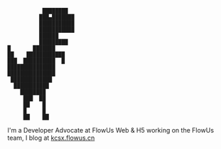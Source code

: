 ```
           ████████
          ███▄███████
          ███████████
          ███████████
          ██████
          █████████
█       ███████
██    ████████████
███  ██████████  █
███████████████
███████████████
 █████████████
  ███████████
    ████████
     ███  ██
     ██    █
     █     █
     ██    ██
```

I'm a Developer Advocate at FlowUs Web & H5
working on the FlowUs team,
I blog at [kcsx.flowus.cn](https://kcsx.flowus.cn/)

